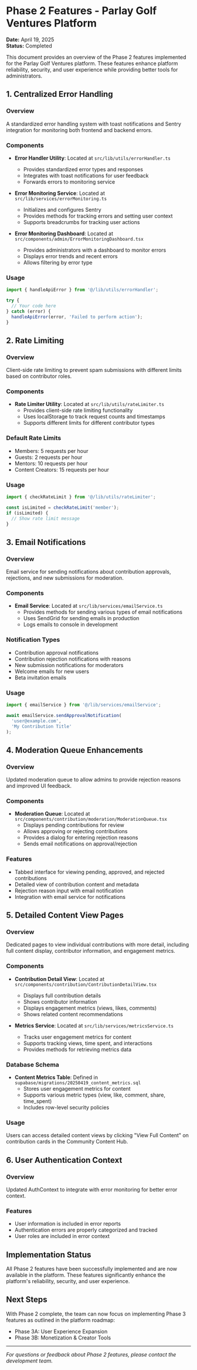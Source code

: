 # Phase 2 Features - Parlay Golf Ventures Platform

**Date:** April 19, 2025  
**Status:** Completed

This document provides an overview of the Phase 2 features implemented for the Parlay Golf Ventures platform. These features enhance platform reliability, security, and user experience while providing better tools for administrators.

## 1. Centralized Error Handling

### Overview
A standardized error handling system with toast notifications and Sentry integration for monitoring both frontend and backend errors.

### Components
- **Error Handler Utility**: Located at `src/lib/utils/errorHandler.ts`
  - Provides standardized error types and responses
  - Integrates with toast notifications for user feedback
  - Forwards errors to monitoring service

- **Error Monitoring Service**: Located at `src/lib/services/errorMonitoring.ts`
  - Initializes and configures Sentry
  - Provides methods for tracking errors and setting user context
  - Supports breadcrumbs for tracking user actions

- **Error Monitoring Dashboard**: Located at `src/components/admin/ErrorMonitoringDashboard.tsx`
  - Provides administrators with a dashboard to monitor errors
  - Displays error trends and recent errors
  - Allows filtering by error type

### Usage
```typescript
import { handleApiError } from '@/lib/utils/errorHandler';

try {
  // Your code here
} catch (error) {
  handleApiError(error, 'Failed to perform action');
}
```

## 2. Rate Limiting

### Overview
Client-side rate limiting to prevent spam submissions with different limits based on contributor roles.

### Components
- **Rate Limiter Utility**: Located at `src/lib/utils/rateLimiter.ts`
  - Provides client-side rate limiting functionality
  - Uses localStorage to track request counts and timestamps
  - Supports different limits for different contributor types

### Default Rate Limits
- Members: 5 requests per hour
- Guests: 2 requests per hour
- Mentors: 10 requests per hour
- Content Creators: 15 requests per hour

### Usage
```typescript
import { checkRateLimit } from '@/lib/utils/rateLimiter';

const isLimited = checkRateLimit('member');
if (isLimited) {
  // Show rate limit message
}
```

## 3. Email Notifications

### Overview
Email service for sending notifications about contribution approvals, rejections, and new submissions for moderation.

### Components
- **Email Service**: Located at `src/lib/services/emailService.ts`
  - Provides methods for sending various types of email notifications
  - Uses SendGrid for sending emails in production
  - Logs emails to console in development

### Notification Types
- Contribution approval notifications
- Contribution rejection notifications with reasons
- New submission notifications for moderators
- Welcome emails for new users
- Beta invitation emails

### Usage
```typescript
import { emailService } from '@/lib/services/emailService';

await emailService.sendApprovalNotification(
  'user@example.com',
  'My Contribution Title'
);
```

## 4. Moderation Queue Enhancements

### Overview
Updated moderation queue to allow admins to provide rejection reasons and improved UI feedback.

### Components
- **Moderation Queue**: Located at `src/components/contribution/moderation/ModerationQueue.tsx`
  - Displays pending contributions for review
  - Allows approving or rejecting contributions
  - Provides a dialog for entering rejection reasons
  - Sends email notifications on approval/rejection

### Features
- Tabbed interface for viewing pending, approved, and rejected contributions
- Detailed view of contribution content and metadata
- Rejection reason input with email notification
- Integration with email service for notifications

## 5. Detailed Content View Pages

### Overview
Dedicated pages to view individual contributions with more detail, including full content display, contributor information, and engagement metrics.

### Components
- **Contribution Detail View**: Located at `src/components/contribution/ContributionDetailView.tsx`
  - Displays full contribution details
  - Shows contributor information
  - Displays engagement metrics (views, likes, comments)
  - Shows related content recommendations

- **Metrics Service**: Located at `src/lib/services/metricsService.ts`
  - Tracks user engagement metrics for content
  - Supports tracking views, time spent, and interactions
  - Provides methods for retrieving metrics data

### Database Schema
- **Content Metrics Table**: Defined in `supabase/migrations/20250419_content_metrics.sql`
  - Stores user engagement metrics for content
  - Supports various metric types (view, like, comment, share, time_spent)
  - Includes row-level security policies

### Usage
Users can access detailed content views by clicking "View Full Content" on contribution cards in the Community Content Hub.

## 6. User Authentication Context

### Overview
Updated AuthContext to integrate with error monitoring for better error context.

### Features
- User information is included in error reports
- Authentication errors are properly categorized and tracked
- User roles are included in error context

## Implementation Status

All Phase 2 features have been successfully implemented and are now available in the platform. These features significantly enhance the platform's reliability, security, and user experience.

## Next Steps

With Phase 2 complete, the team can now focus on implementing Phase 3 features as outlined in the platform roadmap:

- Phase 3A: User Experience Expansion
- Phase 3B: Monetization & Creator Tools

---

*For questions or feedback about Phase 2 features, please contact the development team.*
